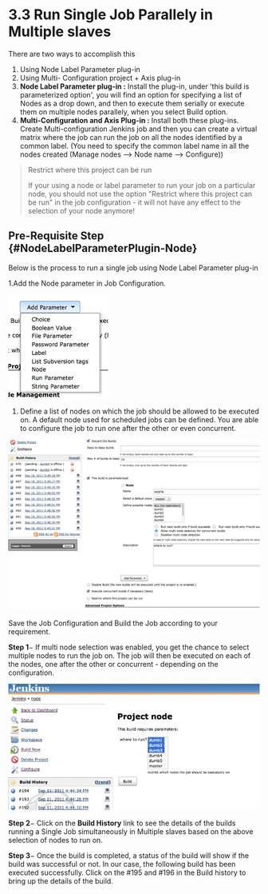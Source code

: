 # 3.3 Run Single Job Parallely in Multiple slaves

There are two ways to accomplish this

1. Using Node Label Parameter plug-in
2. Using Multi- Configuration project + Axis plug-in
3. **Node Label Parameter plug-in :** Install the plug-in, under 'this build is parameterized option', you will find an option for specifying a list of Nodes as a drop down, and then to execute them serially or execute them on multiple nodes parallely, when you select Build option.
4. **Multi-Configuration and Axis Plug-in :** Install both these plug-ins. Create Multi-configuration Jenkins job and then you can create a virtual matrix where the job can run the job on all the nodes identified by a common label. \(You need to specify the common label name in all the nodes created \(Manage nodes --&gt; Node name --&gt; Configure\)\)

> Restrict where this project can be run
>
> If your using a node or label parameter to run your job on a particular node, you should not use the option "Restrict where this project can be run" in the job configuration - it will not have any effect to the selection of your node anymore!

## Pre-Requisite Step {#NodeLabelParameterPlugin-Node}

Below is the process to run a single job using Node Label Parameter plug-in

1.Add the Node parameter in Job Configuration.

![](../.gitbook/assets/selectparameter.jpg)

1. Define a list of nodes on which the job should be allowed to be executed on. A default node used for scheduled jobs can be defined. You are able to configure the job to run one after the other or even concurrent.

![](../.gitbook/assets/multislave_singlejobconfig_plugin.jpg)

Save the Job Configuration and Build the Job according to your requirement.

**Step 1**− If multi node selection was enabled, you get the chance to select multiple nodes to run the job on. The job will then be executed on each of the nodes, one after the other or concurrent - depending on the configuration.

![](../.gitbook/assets/multinode_selection.jpg)

**Step 2**− Click on the **Build History** link to see the details of the builds running a Single Job simultaneously in Multiple slaves based on the above selection of nodes to run on.

**Step 3**− Once the build is completed, a status of the build will show if the build was successful or not. In our case, the following build has been executed successfully. Click on the \#195 and \#196 in the Build history to bring up the details of the build.

